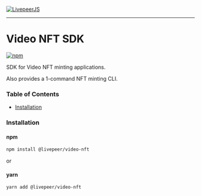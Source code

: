 [![LivepeerJS](https://user-images.githubusercontent.com/555740/117340053-78210e80-ae6e-11eb-892c-d98085fe6824.png)](https://livepeer.github.io/livepeerjs/)

---
# Video NFT SDK

[![npm](https://img.shields.io/npm/v/@livepeer/video-nft.svg?style=flat-square)](https://www.npmjs.com/package/@livepeer/video-nft)


SDK for Video NFT minting applications.

Also provides a 1-command NFT minting CLI.


### Table of Contents

- [Installation](#installation)


### Installation

#### npm
```bash
npm install @livepeer/video-nft
```
or
#### yarn
```bash
yarn add @livepeer/video-nft
```








